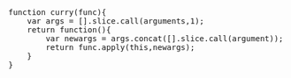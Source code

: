 <pre>

function curry(func){
    var args = [].slice.call(arguments,1);
    return function(){
        var newargs = args.concat([].slice.call(argument));
        return func.apply(this,newargs);
    }
}

</pre>
